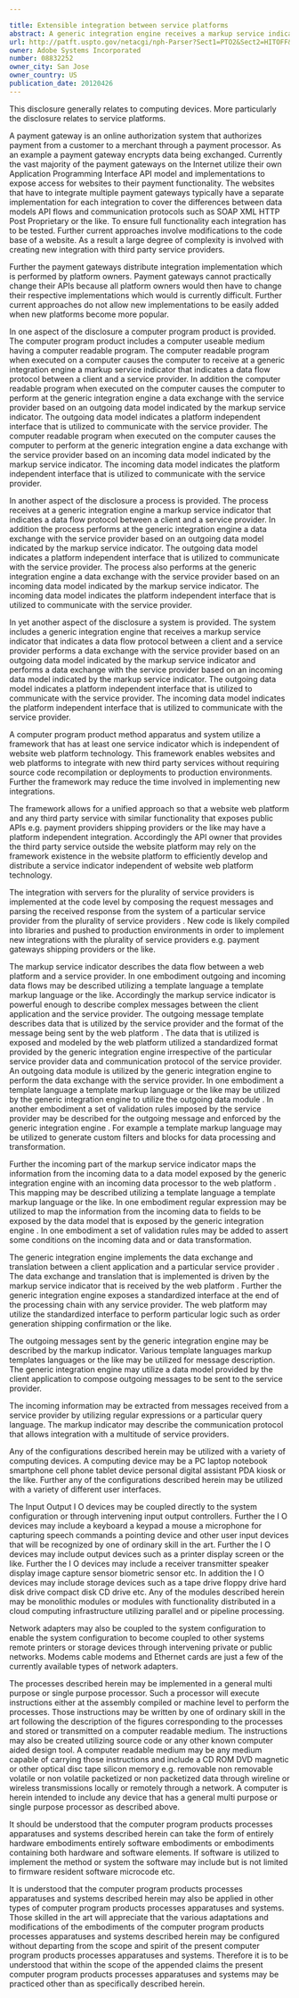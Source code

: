```yaml
---

title: Extensible integration between service platforms
abstract: A generic integration engine receives a markup service indicator that indicates a data flow protocol between a client and a service provider. In addition, the generic integration engine performs a data exchange with the service provider based on an outgoing data model indicated by the markup service indicator. The outgoing data model indicates a platform independent interface that is utilized to communicate with the service provider. The generic integration engine also performs a data exchange with the service provider based on an incoming data model indicated by the markup service indicator. The incoming data model indicates the platform independent interface that is utilized to communicate with the service provider.
url: http://patft.uspto.gov/netacgi/nph-Parser?Sect1=PTO2&Sect2=HITOFF&p=1&u=%2Fnetahtml%2FPTO%2Fsearch-adv.htm&r=1&f=G&l=50&d=PALL&S1=08832252&OS=08832252&RS=08832252
owner: Adobe Systems Incorporated
number: 08832252
owner_city: San Jose
owner_country: US
publication_date: 20120426
---
```

This disclosure generally relates to computing devices. More particularly the disclosure relates to service platforms.

A payment gateway is an online authorization system that authorizes payment from a customer to a merchant through a payment processor. As an example a payment gateway encrypts data being exchanged. Currently the vast majority of the payment gateways on the Internet utilize their own Application Programming Interface API model and implementations to expose access for websites to their payment functionality. The websites that have to integrate multiple payment gateways typically have a separate implementation for each integration to cover the differences between data models API flows and communication protocols such as SOAP XML HTTP Post Proprietary or the like. To ensure full functionality each integration has to be tested. Further current approaches involve modifications to the code base of a website. As a result a large degree of complexity is involved with creating new integration with third party service providers.

Further the payment gateways distribute integration implementation which is performed by platform owners. Payment gateways cannot practically change their APIs because all platform owners would then have to change their respective implementations which would is currently difficult. Further current approaches do not allow new implementations to be easily added when new platforms become more popular.

In one aspect of the disclosure a computer program product is provided. The computer program product includes a computer useable medium having a computer readable program. The computer readable program when executed on a computer causes the computer to receive at a generic integration engine a markup service indicator that indicates a data flow protocol between a client and a service provider. In addition the computer readable program when executed on the computer causes the computer to perform at the generic integration engine a data exchange with the service provider based on an outgoing data model indicated by the markup service indicator. The outgoing data model indicates a platform independent interface that is utilized to communicate with the service provider. The computer readable program when executed on the computer causes the computer to perform at the generic integration engine a data exchange with the service provider based on an incoming data model indicated by the markup service indicator. The incoming data model indicates the platform independent interface that is utilized to communicate with the service provider.

In another aspect of the disclosure a process is provided. The process receives at a generic integration engine a markup service indicator that indicates a data flow protocol between a client and a service provider. In addition the process performs at the generic integration engine a data exchange with the service provider based on an outgoing data model indicated by the markup service indicator. The outgoing data model indicates a platform independent interface that is utilized to communicate with the service provider. The process also performs at the generic integration engine a data exchange with the service provider based on an incoming data model indicated by the markup service indicator. The incoming data model indicates the platform independent interface that is utilized to communicate with the service provider.

In yet another aspect of the disclosure a system is provided. The system includes a generic integration engine that receives a markup service indicator that indicates a data flow protocol between a client and a service provider performs a data exchange with the service provider based on an outgoing data model indicated by the markup service indicator and performs a data exchange with the service provider based on an incoming data model indicated by the markup service indicator. The outgoing data model indicates a platform independent interface that is utilized to communicate with the service provider. The incoming data model indicates the platform independent interface that is utilized to communicate with the service provider.

A computer program product method apparatus and system utilize a framework that has at least one service indicator which is independent of website web platform technology. This framework enables websites and web platforms to integrate with new third party services without requiring source code recompilation or deployments to production environments. Further the framework may reduce the time involved in implementing new integrations.

The framework allows for a unified approach so that a website web platform and any third party service with similar functionality that exposes public APIs e.g. payment providers shipping providers or the like may have a platform independent integration. Accordingly the API owner that provides the third party service outside the website platform may rely on the framework existence in the website platform to efficiently develop and distribute a service indicator independent of website web platform technology.

The integration with servers for the plurality of service providers is implemented at the code level by composing the request messages and parsing the received response from the system of a particular service provider from the plurality of service providers . New code is likely compiled into libraries and pushed to production environments in order to implement new integrations with the plurality of service providers e.g. payment gateways shipping providers or the like.

The markup service indicator describes the data flow between a web platform and a service provider. In one embodiment outgoing and incoming data flows may be described utilizing a template language a template markup language or the like. Accordingly the markup service indicator is powerful enough to describe complex messages between the client application and the service provider. The outgoing message template describes data that is utilized by the service provider and the format of the message being sent by the web platform . The data that is utilized is exposed and modeled by the web platform utilized a standardized format provided by the generic integration engine irrespective of the particular service provider data and communication protocol of the service provider. An outgoing data module is utilized by the generic integration engine to perform the data exchange with the service provider. In one embodiment a template language a template markup language or the like may be utilized by the generic integration engine to utilize the outgoing data module . In another embodiment a set of validation rules imposed by the service provider may be described for the outgoing message and enforced by the generic integration engine . For example a template markup language may be utilized to generate custom filters and blocks for data processing and transformation.

Further the incoming part of the markup service indicator maps the information from the incoming data to a data model exposed by the generic integration engine with an incoming data processor to the web platform . This mapping may be described utilizing a template language a template markup language or the like. In one embodiment regular expression may be utilized to map the information from the incoming data to fields to be exposed by the data model that is exposed by the generic integration engine . In one embodiment a set of validation rules may be added to assert some conditions on the incoming data and or data transformation.

The generic integration engine implements the data exchange and translation between a client application and a particular service provider . The data exchange and translation that is implemented is driven by the markup service indicator that is received by the web platform . Further the generic integration engine exposes a standardized interface at the end of the processing chain with any service provider. The web platform may utilize the standardized interface to perform particular logic such as order generation shipping confirmation or the like.

The outgoing messages sent by the generic integration engine may be described by the markup indicator. Various template languages markup templates languages or the like may be utilized for message description. The generic integration engine may utilize a data model provided by the client application to compose outgoing messages to be sent to the service provider.

The incoming information may be extracted from messages received from a service provider by utilizing regular expressions or a particular query language. The markup indicator may describe the communication protocol that allows integration with a multitude of service providers.

Any of the configurations described herein may be utilized with a variety of computing devices. A computing device may be a PC laptop notebook smartphone cell phone tablet device personal digital assistant PDA kiosk or the like. Further any of the configurations described herein may be utilized with a variety of different user interfaces.

The Input Output I O devices may be coupled directly to the system configuration or through intervening input output controllers. Further the I O devices may include a keyboard a keypad a mouse a microphone for capturing speech commands a pointing device and other user input devices that will be recognized by one of ordinary skill in the art. Further the I O devices may include output devices such as a printer display screen or the like. Further the I O devices may include a receiver transmitter speaker display image capture sensor biometric sensor etc. In addition the I O devices may include storage devices such as a tape drive floppy drive hard disk drive compact disk CD drive etc. Any of the modules described herein may be monolithic modules or modules with functionality distributed in a cloud computing infrastructure utilizing parallel and or pipeline processing.

Network adapters may also be coupled to the system configuration to enable the system configuration to become coupled to other systems remote printers or storage devices through intervening private or public networks. Modems cable modems and Ethernet cards are just a few of the currently available types of network adapters.

The processes described herein may be implemented in a general multi purpose or single purpose processor. Such a processor will execute instructions either at the assembly compiled or machine level to perform the processes. Those instructions may be written by one of ordinary skill in the art following the description of the figures corresponding to the processes and stored or transmitted on a computer readable medium. The instructions may also be created utilizing source code or any other known computer aided design tool. A computer readable medium may be any medium capable of carrying those instructions and include a CD ROM DVD magnetic or other optical disc tape silicon memory e.g. removable non removable volatile or non volatile packetized or non packetized data through wireline or wireless transmissions locally or remotely through a network. A computer is herein intended to include any device that has a general multi purpose or single purpose processor as described above.

It should be understood that the computer program products processes apparatuses and systems described herein can take the form of entirely hardware embodiments entirely software embodiments or embodiments containing both hardware and software elements. If software is utilized to implement the method or system the software may include but is not limited to firmware resident software microcode etc.

It is understood that the computer program products processes apparatuses and systems described herein may also be applied in other types of computer program products processes apparatuses and systems. Those skilled in the art will appreciate that the various adaptations and modifications of the embodiments of the computer program products processes apparatuses and systems described herein may be configured without departing from the scope and spirit of the present computer program products processes apparatuses and systems. Therefore it is to be understood that within the scope of the appended claims the present computer program products processes apparatuses and systems may be practiced other than as specifically described herein.

